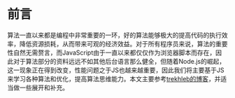 # 前言

算法一直以来都是编程中非常重要的一环，好的算法能够极大的提高代码的执行效率，降低资源损耗，从而带来可观的经济效益。对于所有程序员来说，算法的重要性自然无需赘言，而JavaScript由于一直以来都仅仅作为浏览器脚本而存在，因此对于算法部分的资料远远不如其他后台语言那么健全，但随着Node.js的崛起，这一现象正在得到改变，性能问题之于JS也越来越重要，因此我们将主要基于JS来学习各种算法和优化，提高算法思维能力。本文主要参考[trekhleb的博客](https://github.com/trekhleb/javascript-algorithms/)，并适当做一些展开和补充。

